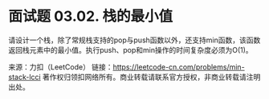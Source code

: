 # 面试题 03.02. 栈的最小值

请设计一个栈，除了常规栈支持的pop与push函数以外，还支持min函数，该函数返回栈元素中的最小值。执行push、pop和min操作的时间复杂度必须为O(1)。

来源：力扣（LeetCode）
链接：https://leetcode-cn.com/problems/min-stack-lcci
著作权归领扣网络所有。商业转载请联系官方授权，非商业转载请注明出处。